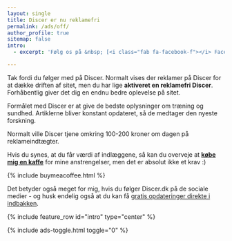 ```yaml
---
layout: single
title: Discer er nu reklamefri
permalink: /ads/off/
author_profile: true
sitemap: false
intro:
  - excerpt: 'Følg os på &nbsp; [<i class="fab fa-facebook-f"></i> Facebook](https://www.facebook.com/profile.php?id=100088882583481){: .btn .btn--facebook } og [<i class="fab fa-pinterest"></i> Pinterest](https://www.pinterest.dk/discerdk/){: .btn .btn--danger }'

---
```


Tak fordi du følger med på Discer. Normalt vises der reklamer på Discer for at dække driften af sitet, men du har lige **aktiveret en reklamefri Discer**. Forhåbentlig giver det dig en endnu bedre oplevelse på sitet.

Formålet med Discer er at give de bedste oplysninger om træning og sundhed. Artiklerne bliver konstant opdateret, så de medtager den nyeste forskning.

Normalt ville Discer tjene omkring 100-200 kroner om dagen på reklameindtægter.

Hvis du synes, at du får værdi af indlæggene, så kan du overveje at **[købe mig en kaffe](https://www.buymeacoffee.com/lsolesen)** for mine anstrengelser, men det er absolut ikke et krav :)

{% include buymeacoffee.html %}

Det betyder også meget for mig, hvis du følger Discer.dk på de sociale medier - og husk endelig også at du kan få [gratis opdateringer direkte i indbakken](/nyhedsbrev/).

{% include feature_row id="intro" type="center" %}

{% include ads-toggle.html toggle="0" %}
